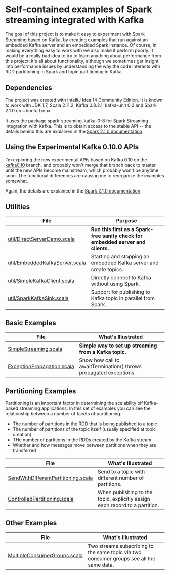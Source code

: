 # Self-contained examples of Spark streaming integrated with Kafka

The goal of this project is to make it easy to experiment with Spark Streaming based on Kafka,
by creating examples that run against an embedded Kafka server and an embedded Spark instance.
Of course, in making everything easy to work with we also make it perform poorly. It would be a
really bad idea to try to learn anything about performance from this project: it's all
about functionality, although we sometimes get insight into performance issues by understanding
the way the
code interacts with RDD partitioning in Spark and topic partitioning in Kafka.

## Dependencies

The project was created with IntelliJ Idea 14 Community Edition. It is known to work with
JDK 1.7, Scala 2.11.2, Kafka 0.8.2.1, kafka-unit 0.2 and Spark 2.1.0 on Ubuntu Linux.

It uses the package spark-streaming-kafka-0-8 for Spark Streaming integration with Kafka.
This is to obtain access to the stable API -- the details
behind this are explained in the
[Spark 2.1.0 documentation](https://spark.apache.org/docs/2.1.0/streaming-kafka-integration.html).

## Using the Experimental Kafka 0.10.0 APIs

I'm exploring the new experimental APIs based on Kafka 0.10 on the
[kafka0.10](https://github.com/spirom/spark-streaming-with-kafka/tree/kafka0.10) branch, and probably won't merge
that branch back to master until the new APIs become mainstream, which
probably won't be anytime soon. The functional differences are causing me to reorganize the examples somewhat.

Again, the details are explained in the
[Spark 2.1.0 documentation](https://spark.apache.org/docs/2.1.0/streaming-kafka-integration.html).


## Utilities

| File                  | Purpose    |
|---------------------------------|-----------------------|
| [util/DirectServerDemo.scala](src/main/scala/util/DirectServerDemo.scala) | **Run this first as a Spark-free sanity check for embedded server and clients.** |
| [util/EmbeddedKafkaServer.scala](src/main/scala/util/EmbeddedKafkaServer.scala) | Starting and stopping an embedded Kafka server and create topics. |
| [util/SimpleKafkaClient.scala](src/main/scala/util/SimpleKafkaClient.scala) | Directly connect to Kafka without using Spark. |
| [util/SparkKafkaSink.scala](src/main/scala/util/SparkKafkaSink.scala) | Support for publishing to Kafka topic in parallel from Spark. |

## Basic Examples

| File                  | What's Illustrated    |
|---------------------------------|-----------------------|
| [SimpleStreaming.scala](src/main/scala/SimpleStreaming.scala) | **Simple way to set up streaming from a Kafka topic.** |
| [ExceptionPropagation.scala](src/main/scala/ExceptionPropagation.scala) | Show how call to awaitTermination() throws propagated exceptions. |

## Partitioning Examples

Partitioning is an important factor in determining the scalability oif Kafka-based streaming applications.
In this set of examples you can see the relationship between a number of facets of partitioning.
* The number of partitions in the RDD that is being published to a topic
* The number of partitions of the topic itself (usually specified at topic creation)
* THe number of partitions in the RDDs created by the Kafka stream
* Whether and how messages move between partitions when they are transferred


| File                  | What's Illustrated    |
|---------------------------------|-----------------------|
| [SendWithDifferentPartitioning.scala](src/main/scala/SendWithDifferentPartitioning.scala) | Send to a topic with different number of partitions. |
| [ControlledPartitioning.scala](src/main/scala/ControlledPartitioning.scala) | When publishing to the topic, explicitly assign each record to a partition. |

## Other Examples

| File                  | What's Illustrated    |
|---------------------------------|-----------------------|
| [MultipleConsumerGroups.scala](src/main/scala/MultipleConsumerGroups.scala) | Two streams subscribing to the same topic via two consumer groups see all the same data. |
